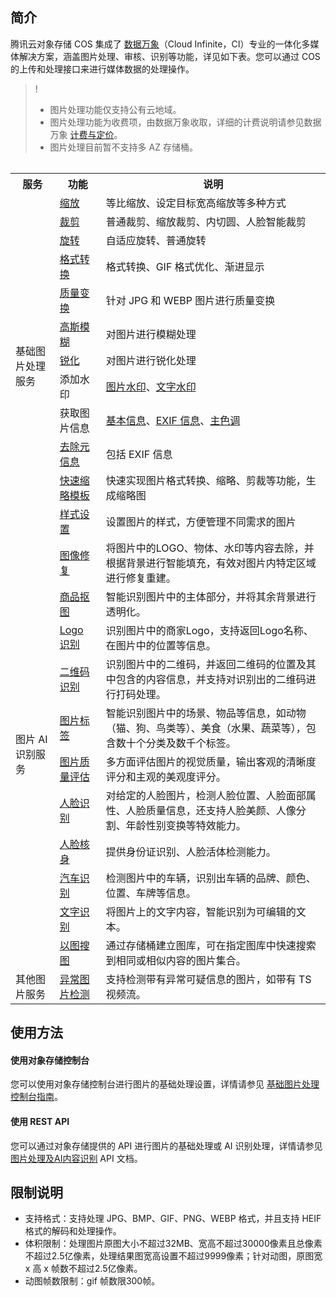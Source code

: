 ## 简介

腾讯云对象存储 COS 集成了 [数据万象](https://cloud.tencent.com/document/product/460)（Cloud Infinite，CI）专业的一体化多媒体解决方案，涵盖图片处理、审核、识别等功能，详见如下表。您可以通过 COS 的上传和处理接口来进行媒体数据的处理操作。

> !
> - 图片处理功能仅支持公有云地域。
> - 图片处理功能为收费项，由数据万象收取，详细的计费说明请参见数据万象 [计费与定价](https://cloud.tencent.com/document/product/460/6970)。
> - 图片处理目前暂不支持多 AZ 存储桶。
>


<table>
<table>
   <tr>
      <th>服务</td>
      <th>功能</td>
      <th>说明</td>
   </tr>
   <tr>
      <td rowspan=12>基础图片处理服务</td>
      <td><a href="https://cloud.tencent.com/document/product/436/44880">缩放</a></td>
      <td>等比缩放、设定目标宽高缩放等多种方式</td>
   </tr>
   <tr>
      <td><a href="https://cloud.tencent.com/document/product/436/44881">裁剪</a></td>
      <td>普通裁剪、缩放裁剪、内切圆、人脸智能裁剪</td>
   </tr>
   <tr>
      <td><a href="https://cloud.tencent.com/document/product/436/44882">旋转</a></td>
      <td>自适应旋转、普通旋转</td>
   </tr>
   <tr>
      <td><a href="https://cloud.tencent.com/document/product/436/44883">格式转换</a></td>
      <td>格式转换、GIF 格式优化、渐进显示</td>
   </tr>
   <tr>
      <td><a href="https://cloud.tencent.com/document/product/436/44884">质量变换</a></td>
      <td>针对 JPG 和 WEBP 图片进行质量变换</td>
   </tr>
   <tr>
      <td><a href="https://cloud.tencent.com/document/product/436/44885">高斯模糊</a></td>
      <td>对图片进行模糊处理</td>
   </tr>
   <tr>
      <td><a href="https://cloud.tencent.com/document/product/436/44886">锐化</a></td>
      <td>对图片进行锐化处理</td>
   </tr>
   <tr>
      <td>添加水印</td>
      <td><a href="https://cloud.tencent.com/document/product/436/44887">图片水印</a>、<a href="https://cloud.tencent.com/document/product/436/44888">文字水印</a></td>
   </tr>
   <tr>
      <td>获取图片信息</td>
      <td><a href="https://cloud.tencent.com/document/product/436/44889">基本信息</a>、<a href="https://cloud.tencent.com/document/product/436/44890">EXIF 信息</a>、<a href="https://cloud.tencent.com/document/product/436/44891">主色调</a></td>
   </tr>
   <tr>
      <td><a href="https://cloud.tencent.com/document/product/436/44892">去除元信息</a></td>
      <td>包括 EXIF 信息</td>
   </tr>
   <tr>
      <td><a href="https://cloud.tencent.com/document/product/436/44893">快速缩略模板</a></td>
      <td>快速实现图片格式转换、缩略、剪裁等功能，生成缩略图</td>
   </tr>
   <tr>
      <td><a href="https://cloud.tencent.com/document/product/460/6936">样式设置</a></td>
      <td>设置图片的样式，方便管理不同需求的图片</td>
   </tr>
   <tr>
      <td rowspan=11>图片 AI 识别服务</td>
      <td><a href="https://cloud.tencent.com/document/product/436/79043">图像修复</a></td>
      <td>将图片中的LOGO、物体、水印等内容去除，并根据背景进行智能填充，有效对图片内特定区域进行修复重建。</td>
   </tr>
   <tr>
      <td><a href="https://cloud.tencent.com/document/product/436/79733">商品抠图</a></td>
      <td>智能识别图片中的主体部分，并将其余背景进行透明化。</td>
   </tr>
   <tr>
      <td><a href="https://cloud.tencent.com/document/product/436/79734">Logo 识别</a></td>
      <td>识别图片中的商家Logo，支持返回Logo名称、在图片中的位置等信息。</td>
   </tr>
   <tr>
      <td><a href="https://cloud.tencent.com/document/product/436/54070">二维码识别</a></td>
      <td>识别图片中的二维码，并返回二维码的位置及其中包含的内容信息，并支持对识别出的二维码进行打码处理。</td>
   </tr>
   <tr>
      <td><a href="https://cloud.tencent.com/document/product/436/54067">图片标签</a></td>
      <td>智能识别图片中的场景、物品等信息，如动物（猫、狗、鸟类等）、美食（水果、蔬菜等），包含数十个分类及数千个标签。</td>
   </tr>
   <tr>
      <td><a href="https://cloud.tencent.com/document/product/436/64314">图片质量评估</a></td>
      <td>多方面评估图片的视觉质量，输出客观的清晰度评分和主观的美观度评分。</td>
   </tr>
   <tr>
      <td><a href="https://cloud.tencent.com/document/product/436/54069">人脸识别</a></td>
      <td>对给定的人脸图片，检测人脸位置、人脸面部属性、人脸质量信息，还支持人脸美颜、人像分割、年龄性别变换等特效能力。</td>
   </tr>
   <tr>
      <td><a href="https://cloud.tencent.com/document/product/436/54073">人脸核身</a></td>
      <td>提供身份证识别、人脸活体检测能力。</td>
   </tr>
   <tr>
      <td><a href="https://cloud.tencent.com/document/product/436/64323">汽车识别</a></td>
      <td>检测图片中的车辆，识别出车辆的品牌、颜色、位置、车牌等信息。</td>
   </tr>
   <tr>
      <td><a href="https://cloud.tencent.com/document/product/436/64324">文字识别</a></td>
      <td>将图片上的文字内容，智能识别为可编辑的文本。</td>
   </tr>
   <tr>
      <td><a href="https://cloud.tencent.com/document/product/436/63893">以图搜图</a></td>
      <td>通过存储桶建立图库，可在指定图库中快速搜索到相同或相似内容的图片集合。</td>
   </tr>
   <tr>
      <td rowspan=1>其他图片服务</td>
      <td><a href="https://cloud.tencent.com/document/product/436/75996">异常图片检测</a></td>
      <td>支持检测带有异常可疑信息的图片，如带有 TS 视频流。</td>
   </tr>
</table>



## 使用方法

#### 使用对象存储控制台

您可以使用对象存储控制台进行图片的基础处理设置，详情请参见 [基础图片处理控制台指南](https://cloud.tencent.com/document/product/436/42214)。

#### 使用 REST API

您可以通过对象存储提供的 API 进行图片的基础处理或 AI 识别处理，详情请参见 [图片处理及AI内容识别](https://cloud.tencent.com/document/product/436/44878) API 文档。

## 限制说明

- 支持格式：支持处理 JPG、BMP、GIF、PNG、WEBP 格式，并且支持 HEIF 格式的解码和处理操作。
- 体积限制：处理图片原图大小不超过32MB、宽高不超过30000像素且总像素不超过2.5亿像素，处理结果图宽高设置不超过9999像素；针对动图，原图宽 x 高 x 帧数不超过2.5亿像素。
- 动图帧数限制：gif 帧数限300帧。
